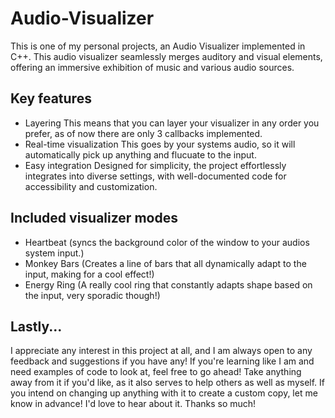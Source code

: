 # Audio-Visualizer
This is one of my personal projects, an Audio Visualizer implemented in C++. This audio visualizer seamlessly merges auditory and visual elements, offering an immersive exhibition of music and various audio sources.

## Key features
* Layering
  This means that you can layer your visualizer in any order you prefer, as of now there are only 3 callbacks implemented.
* Real-time visualization
  This goes by your systems audio, so it will automatically pick up anything and flucuate to the input.
* Easy integration
  Designed for simplicity, the project effortlessly integrates into diverse settings, with well-documented code for accessibility and customization.

## Included visualizer modes
* Heartbeat (syncs the background color of the window to your audios system input.)
* Monkey Bars (Creates a line of bars that all dynamically adapt to the input, making for a cool effect!)
* Energy Ring (A really cool ring that constantly adapts shape based on the input, very sporadic though!)

## Lastly...
I appreciate any interest in this project at all, and I am always open to any feedback and suggestions if you have any! If you're learning like I am and need examples of code to look at, feel free to go ahead! Take anything away from it if you'd like, as it also serves to help others as well as myself. If you intend on changing up anything with it to create a custom copy, let me know in advance! I'd love to hear about it. Thanks so much!

